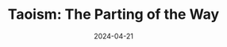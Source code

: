 ---
title: "Taoism: The Parting of the Way"
authors:
    - "Holmes H. Welch Jr."
date: 2024-04-21
weight: 1
books/tags:
    - "non-fiction"
    - "philosophy"
---